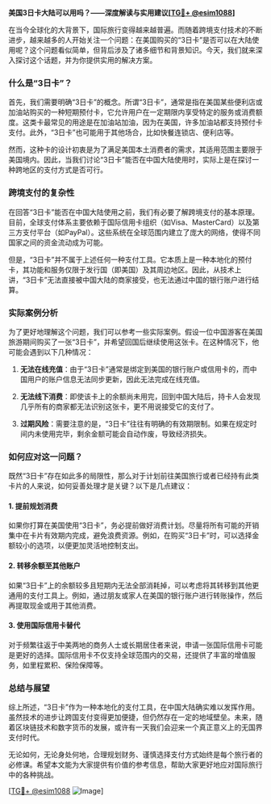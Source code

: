 **美国3日卡大陆可以用吗？——深度解读与实用建议[[TG💪+ @esim1088](https://t.me/s/esim1088)]**

在当今全球化的大背景下，国际旅行变得越来越普遍。而随着跨境支付技术的不断进步，越来越多的人开始关注一个问题：在美国购买的“3日卡”是否可以在大陆使用呢？这个问题看似简单，但背后涉及了诸多细节和背景知识。今天，我们就来深入探讨这个话题，并为你提供实用的解决方案。

### 什么是“3日卡”？

首先，我们需要明确“3日卡”的概念。所谓“3日卡”，通常是指在美国某些便利店或加油站购买的一种短期预付卡，它允许用户在一定期限内享受特定的服务或消费额度。这类卡最常见的用途是在加油站加油，因为在美国，许多加油站都支持预付卡支付。此外，“3日卡”也可能用于其他场合，比如快餐连锁店、便利店等。

然而，这种卡的设计初衷是为了满足美国本土消费者的需求，其适用范围主要限于美国境内。因此，当我们讨论“3日卡”能否在中国大陆使用时，实际上是在探讨一种跨地区的支付方式是否可行。

### 跨境支付的复杂性

在回答“3日卡”能否在中国大陆使用之前，我们有必要了解跨境支付的基本原理。目前，全球支付体系主要依赖于国际信用卡组织（如Visa、MasterCard）以及第三方支付平台（如PayPal）。这些系统在全球范围内建立了庞大的网络，使得不同国家之间的资金流动成为可能。

但是，“3日卡”并不属于上述任何一种支付工具。它本质上是一种本地化的预付卡，其功能和服务仅限于发行国（即美国）及其周边地区。因此，从技术上讲，“3日卡”无法直接被中国大陆的商家接受，也无法通过中国的银行账户进行结算。

### 实际案例分析

为了更好地理解这个问题，我们可以参考一些实际案例。假设一位中国游客在美国旅游期间购买了一张“3日卡”，并希望回国后继续使用这张卡。在这种情况下，他可能会遇到以下几种情况：

1. **无法在线充值**：由于“3日卡”通常是绑定到美国的银行账户或信用卡的，而中国用户的账户信息无法同步更新，因此无法完成在线充值。
   
2. **无法线下消费**：即使该卡上的余额尚未用完，回到中国大陆后，持卡人会发现几乎所有的商家都无法识别这张卡，更不用说接受它的支付了。

3. **过期风险**：需要注意的是，“3日卡”往往有明确的有效期限制。如果在规定时间内未使用完毕，剩余金额可能会自动作废，导致经济损失。

### 如何应对这一问题？

既然“3日卡”存在如此多的局限性，那么对于计划前往美国旅行或者已经持有此类卡片的人来说，如何妥善处理才是关键？以下是几点建议：

#### 1. 提前规划消费
如果你打算在美国使用“3日卡”，务必提前做好消费计划。尽量将所有可能的开销集中在卡片有效期内完成，避免浪费资源。例如，在购买“3日卡”时，可以选择金额较小的选项，以便更加灵活地控制支出。

#### 2. 转移余额至其他账户
如果“3日卡”上的余额较多且短期内无法全部消耗掉，可以考虑将其转移到其他更通用的支付工具上。例如，通过朋友或家人在美国的银行账户进行转账操作，然后再提取现金或用于其他消费。

#### 3. 使用国际信用卡替代
对于频繁往返于中美两地的商务人士或长期居住者来说，申请一张国际信用卡可能是更好的选择。国际信用卡不仅支持全球范围内的交易，还提供了丰富的增值服务，如里程累积、保险保障等。

### 总结与展望

综上所述，“3日卡”作为一种本地化的支付工具，在中国大陆确实难以发挥作用。虽然技术的进步让跨国支付变得更加便捷，但仍然存在一定的地域壁垒。未来，随着区块链技术和数字货币的发展，或许有一天我们会迎来一个真正意义上的无国界支付时代。

无论如何，无论身处何地，合理规划财务、谨慎选择支付方式始终是每个旅行者的必修课。希望本文能为大家提供有价值的参考信息，帮助大家更好地应对国际旅行中的各种挑战。

[[TG💪+ @esim1088](https://t.me/s/esim1088) ![Image](https://i.postimg.cc/4NQfJmqS/Snipaste-2025-05-13-00-14-12.png)]